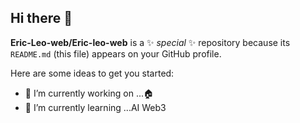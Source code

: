 ## Hi there 👋


**Eric-Leo-web/Eric-leo-web** is a ✨ _special_ ✨ repository because its `README.md` (this file) appears on your GitHub profile.

Here are some ideas to get you started:

- 🔭 I’m currently working on ...🏠
- 🌱 I’m currently learning ...AI Web3


